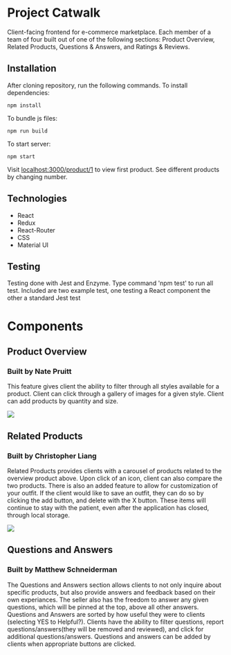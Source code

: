 # Project Catwalk

Client-facing frontend for e-commerce marketplace. Each member of a team of four built out of one of the following sections: Product Overview, Related Products, Questions & Answers, and Ratings & Reviews.

## Installation

After cloning repository, run the following commands.
To install dependencies:

```
npm install
```

To bundle js files:

```
npm run build
```

To start server:

```
npm start
```

Visit [localhost:3000/product/1](http:localhost:3000/product/1) to view first product. See different products by changing number.

## Technologies

- React
- Redux
- React-Router
- CSS
- Material UI

## Testing

Testing done with Jest and Enzyme. Type command 'npm test' to run all test. Included are two example test, one testing a React component the other a standard Jest test

# Components

## Product Overview

### Built by Nate Pruitt

This feature gives client the ability to filter through all styles available for a product. Client can click through a gallery of images for a given style. Client can add
products by quantity and size.

![](https://github.com/team-daifuku/FEC/blob/master/catwalk_project_overview.gif)

## Related Products

### Built by Christopher Liang

Related Products provides clients with a carousel of products related to the overview product above. Upon click of an icon, client can also compare the two products. There is also an added feature to allow for customization of your outfit. If the client would like to save an outfit, they can do so by clicking the add button, and delete with the X button. These items will continue to stay with the patient, even after the application has closed, through local storage.

![](https://github.com/team-daifuku/FEC/blob/master/related_products.gif)

## Questions and Answers

### Built by Matthew Schneiderman

The Questions and Answers section allows clients to not only inquire about specific products, but also provide answers and feedback based on their own experiances. The seller also has the freedom to answer any given questions, which will be pinned at the top, above all other answers. Questions and Answers are sorted by how useful they were to clients (selecting YES to Helpful?). Clients have the ability to filter questions, report questions/answers(they will be removed and reviewed), and click for additional questions/answers. Questions and answers can be added by clients when appropriate buttons are clicked.

<!-- ![]() -->
